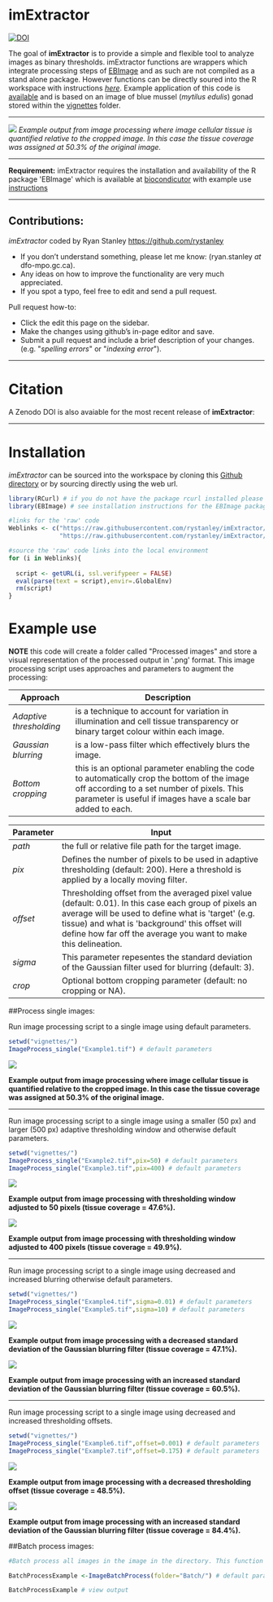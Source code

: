 # **imExtractor**

[![DOI](https://zenodo.org/badge/72203215.svg)](https://zenodo.org/badge/latestdoi/72203215)


The goal of **imExtractor** is to provide a simple and flexible tool to analyze images as binary thresholds. imExtractor functions are wrappers which integrate processing steps of [EBImage](https://bioconductor.org/packages/release/bioc/html/EBImage.html) and as such are not compiled as a stand alone package. However functions can be directly soured into the R workspace with instructions [_here_](#installation). Example application of this code is [available](#exampleuse) and is based on an image of blue mussel (_mytilus edulis_) gonad stored within the [vignettes](github.com/rystanley/imextractor/vignettes) folder.

***

![](vignettes/Example1_processed.png)
*Example output from image processing where image cellular tissue is quantified relative to the cropped image. In this case the tissue coverage was assigned at 50.3% of the original image.*

***
**Requirement:**
imExtractor requires the installation and availability of the R package 'EBImage' which is available at [biocondicutor](https://bioconductor.org/packages/release/bioc/html/EBImage.html) with example use [instructions](https://www.bioconductor.org/packages/devel/bioc/vignettes/EBImage/inst/doc/EBImage-introduction.html) 

***

## Contributions:
*imExtractor* coded by Ryan Stanley <https://github.com/rystanley> 

* If you don’t understand something, please let me know: 
(ryan.stanley _at_ dfo-mpo.gc.ca). 
* Any ideas on how to improve the functionality are very much appreciated. 
* If you spot a typo, feel free to edit and send a pull request.

Pull request how-to: 

  * Click the edit this page on the sidebar.
  * Make the changes using github’s in-page editor and save.
  * Submit a pull request and include a brief description of your changes. (e.g. "_spelling errors_" or "_indexing error_").
  
***

# **Citation** 

A Zenodo DOI is also avaiable for the most recent release of **imExtractor**:


***
# **Installation**

*imExtractor* can be sourced into the workspace by cloning this [Github directory](github.com/rystanley/imextractor) or by sourcing directly using the web url.

<a name="installation"/>

```r
library(RCurl) # if you do not have the package rcurl installed please load from CRAN.
library(EBImage) # see installation instructions for the EBImage package.

#links for the 'raw' code
Weblinks <- c("https://raw.githubusercontent.com/rystanley/imExtractor/master/Code/ImageBatchProcess.R",
              "https://raw.githubusercontent.com/rystanley/imExtractor/master/Code/ImageProcess_Singular.R")

#source the 'raw' code links into the local environment
for (i in Weblinks){
  
  script <- getURL(i, ssl.verifypeer = FALSE)
  eval(parse(text = script),envir=.GlobalEnv)
  rm(script)  
}

```

# **Example use** <a name="exampleuse"/>

**NOTE** this code will create a folder called "Processed images" and store a visual representation of the processed output in '.png' format. 
This image processing script uses approaches and parameters to augment the processing:

**Approach** | **Description**  
--------------|-----------------------------------
*Adaptive thresholding* | is a technique to account for variation in illumination and cell tissue transparency or binary target colour within each image.
*Gaussian blurring* | is a low-pass filter which effectively blurs the image.
*Bottom cropping* | this is an optional parameter enabling the code to automatically crop the bottom of the image off according to a set number of pixels. This parameter is useful if images have a scale bar added to each. 


**Parameter** | **Input**  
--------------|-----------------------------------
*path* | the full or relative file path for the target image.
*pix* | Defines the number of pixels to be used in adaptive thresholding (default: 200). Here a threshold is applied by a locally moving filter. 
*offset*| Thresholding offset from the averaged pixel value (default: 0.01). In this case each group of pixels an average will be used to define what is 'target' (e.g. tissue) and what is 'background' this offset will define how far off the average you want to make this delineation. 
*sigma* | This parameter repesentes the standard deviation of the Gaussian filter used for blurring (default: 3). 
*crop* | Optional bottom cropping parameter (default: no cropping or NA).

##Process single images:

Run image processing script to a single image using default parameters. 

```r
setwd("vignettes/")
ImageProcess_single("Example1.tif") # default parameters

```

![](vignettes/Example1_processed.png)

**Example output from image processing where image cellular tissue is quantified relative to the cropped image. In this case the tissue coverage was assigned at 50.3% of the original image.**

***

Run image processing script to a single image using a smaller (50 px) and larger (500 px) adaptive thresholding window and otherwise default parameters. 

```r
setwd("vignettes/")
ImageProcess_single("Example2.tif",pix=50) # default parameters
ImageProcess_single("Example3.tif",pix=400) # default parameters

```

![](vignettes/Example2_processed.png)

**Example output from image processing with thresholding window adjusted to 50 pixels (tissue coverage = 47.6%).**

![](vignettes/Example3_processed.png)

**Example output from image processing with thresholding window adjusted to 400 pixels (tissue coverage = 49.9%).**

***

Run image processing script to a single image using decreased and increased blurring otherwise default parameters. 

```r
setwd("vignettes/")
ImageProcess_single("Example4.tif",sigma=0.01) # default parameters
ImageProcess_single("Example5.tif",sigma=10) # default parameters

```

![](vignettes/Example4_processed.png)

**Example output from image processing with a decreased standard deviation of the Gaussian blurring filter (tissue coverage = 47.1%).**

![](vignettes/Example5_processed.png)

**Example output from image processing with an increased standard deviation of the Gaussian blurring filter (tissue coverage = 60.5%).**

***
Run image processing script to a single image using decreased and increased thresholding offsets. 

```r
setwd("vignettes/")
ImageProcess_single("Example6.tif",offset=0.001) # default parameters
ImageProcess_single("Example7.tif",offset=0.175) # default parameters

```
![](vignettes/Example6_processed.png)

**Example output from image processing with a decreased thresholding offset (tissue coverage = 48.5%).**

![](vignettes/Example7_processed.png)

**Example output from image processing with an increased standard deviation of the Gaussian blurring filter (tissue coverage = 84.4%).**

##Batch process images:

```r
#Batch process all images in the image in the directory. This function applies the ImageProcess_Singular to each image (.tif) in path specified by the folder parameter.

BatchProcessExample <-ImageBatchProcess(folder="Batch/") # default parameters. 

BatchProcessExample # view output

```
